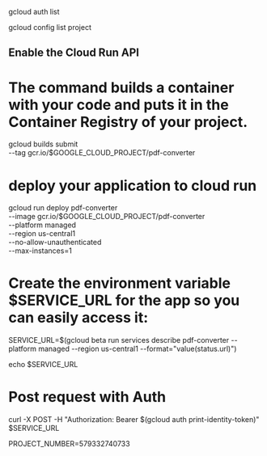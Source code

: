 
gcloud auth list

gcloud config list project

## Enable the Cloud Run API



# The command builds a container with your code and puts it in the Container Registry of your project.

gcloud builds submit \
  --tag gcr.io/$GOOGLE_CLOUD_PROJECT/pdf-converter

# deploy your application to cloud run

gcloud run deploy pdf-converter \
  --image gcr.io/$GOOGLE_CLOUD_PROJECT/pdf-converter \
  --platform managed \
  --region us-central1 \
  --no-allow-unauthenticated \
  --max-instances=1


# Create the environment variable $SERVICE_URL for the app so you can easily access it:

SERVICE_URL=$(gcloud beta run services describe pdf-converter --platform managed --region us-central1 --format="value(status.url)")

echo $SERVICE_URL

# Post request with Auth

curl -X POST -H "Authorization: Bearer $(gcloud auth print-identity-token)" $SERVICE_URL


PROJECT_NUMBER=579332740733